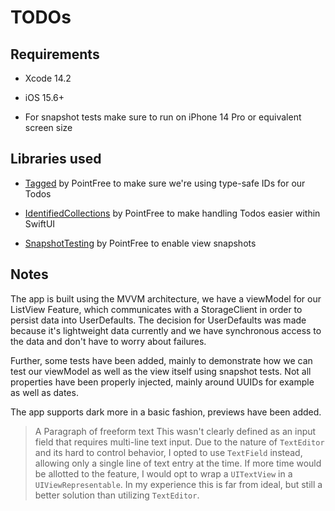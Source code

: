 # TODOs

## Requirements

* Xcode 14.2

* iOS 15.6+

* For snapshot tests make sure to run on iPhone 14 Pro or equivalent screen size

## Libraries used

* [Tagged](https://github.com/pointfreeco/swift-tagged) by PointFree to make sure we're using type-safe IDs for our Todos

* [IdentifiedCollections](https://github.com/pointfreeco/swift-identified-collections) by PointFree to make handling Todos easier within SwiftUI

* [SnapshotTesting](https://github.com/pointfreeco/swift-snapshot-testing) by PointFree to enable view snapshots

## Notes

The app is built using the MVVM architecture, we have a viewModel for our ListView Feature, which communicates with a StorageClient in order to persist data into UserDefaults.
The decision for UserDefaults was made because it's lightweight data currently and we have synchronous access to the data and don't have to worry about failures.

Further, some tests have been added, mainly to demonstrate how we can test our viewModel as well as the view itself using snapshot tests. Not all properties have been properly injected, mainly around UUIDs for example as well as dates.

The app supports dark more in a basic fashion, previews have been added.

> A Paragraph of freeform text
This wasn't clearly defined as an input field that requires multi-line text input. Due to the nature of `TextEditor` and its hard to control behavior, I opted to use `TextField` instead, allowing only a single line of text entry at the time. If more time would be allotted to the feature, I would opt to wrap a `UITextView` in a `UIViewRepresentable`. In my experience this is far from ideal, but still a better solution than utilizing `TextEditor`.

